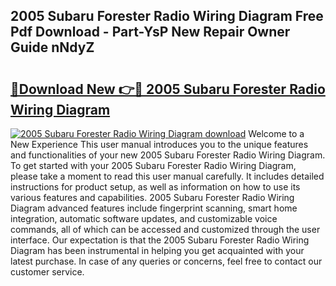 ## 2005 Subaru Forester Radio Wiring Diagram Free Pdf Download - Part-YsP New Repair Owner Guide nNdyZ

# <h2><a href="http://dfms3bg.blite.top/?on=2005+Subaru+Forester+Radio+Wiring+Diagram">🔗Download New 👉🔴 2005 Subaru Forester Radio Wiring Diagram</a></h2>

[![2005 Subaru Forester Radio Wiring Diagram download](https://i.imgur.com/lujVjoI.png)](http://dfms3bg.blite.top/?on=2005+Subaru+Forester+Radio+Wiring+Diagram)
Welcome to a New Experience This user manual introduces you to the unique features and functionalities of your new 2005 Subaru Forester Radio Wiring Diagram. To get started with your 2005 Subaru Forester Radio Wiring Diagram, please take a moment to read this user manual carefully. It includes detailed instructions for product setup, as well as information on how to use its various features and capabilities. 2005 Subaru Forester Radio Wiring Diagram advanced features include fingerprint scanning, smart home integration, automatic software updates, and customizable voice commands, all of which can be accessed and customized through the user interface. Our expectation is that the 2005 Subaru Forester Radio Wiring Diagram has been instrumental in helping you get acquainted with your latest purchase. In case of any queries or concerns, feel free to contact our customer service.

